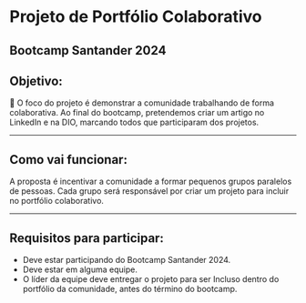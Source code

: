 # Projeto de Portfólio Colaborativo
Bootcamp Santander 2024
---

## Objetivo:

🎯 O foco do projeto é demonstrar a comunidade trabalhando de forma colaborativa. Ao final do bootcamp, pretendemos criar um artigo no LinkedIn e na DIO, marcando todos que participaram dos projetos.

---

## Como vai funcionar:

A proposta é incentivar a comunidade a formar pequenos grupos paralelos de pessoas. Cada grupo será responsável por criar um projeto para incluir no portfólio colaborativo.

---

## Requisitos para participar:

- Deve estar participando do Bootcamp Santander 2024.
- Deve estar em alguma equipe.
- O líder da equipe deve entregar o projeto para ser Incluso dentro do portfólio da comunidade, antes do término do bootcamp.
